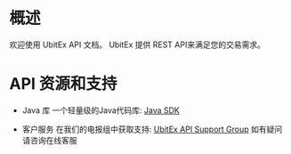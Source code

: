 # 概述 <!-- {docsify-ignore-all} -->

欢迎使用 UbitEx API 文档。 UbitEx 提供 REST API来满足您的交易需求。

# API 资源和支持

- Java 库
  一个轻量级的Java代码库: [Java SDK](https://github.com/ubitex/api-ubitex.com)


- 客户服务
  在我们的电报组中获取支持:  [UbitEx API Support Group](https://t.me/UbitEx_UB)
  如有疑问请咨询在线客服
